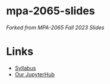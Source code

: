 # mpa-2065-slides

_Forked from MPA-2065 Fall 2023 Slides_

# Links

 - [Syllabus](https://docs.google.com/document/d/1J2KNnxOIlpfKJqbHL3M--6TY_LB5hWFmTyCtpL3qsg0/edit)
 - [Our JupyterHub](https://mpa2065.jupyter.brown.edu)
